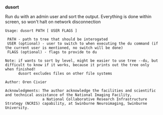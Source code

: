 
   **dusort**
   
   Run du with an admin user and sort the output. Everything is done within screen, so won't halt on network disconnection

    Usage: dusort PATH [ USER FLAGS ]

     PATH - path to tree that should be interogated
     USER (optional) - user to switch to when executing the du command (if the current user is mentioned, no switch will be done)
     FLAGS (optional) - flags to provide to du

    Note: if wants to sort by level, might be easier to use tree --du, but difficult to know if it works, because it prints out the tree only when finished!
          dusort excludes files on other file systems

    Author: Oren Civier

    Acknowledgments: The author acknowledge the facilities and scientific and technical assistance of the National Imaging Facility, 
                     a National Collaborative Research Infrastructure Strategy (NCRIS) capability, at Swinburne Neuroimaging, Swinburne University.
